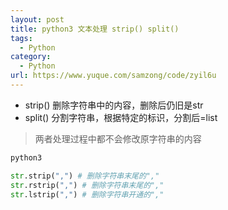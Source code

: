 ```yaml
---
layout: post
title: python3 文本处理 strip() split()
tags:
  - Python
category:
  - Python
url: https://www.yuque.com/samzong/code/zyil6u
---
```


- strip() 删除字符串中的内容，删除后仍旧是str
- split() 分割字符串，根据特定的标识，分割后=list

> 两者处理过程中都不会修改原字符串的内容

```python
python3

str.strip(",") # 删除字符串末尾的","
str.rstrip(",") # 删除字符串末尾的","
str.lstrip(",") # 删除字符串开通的","
```
